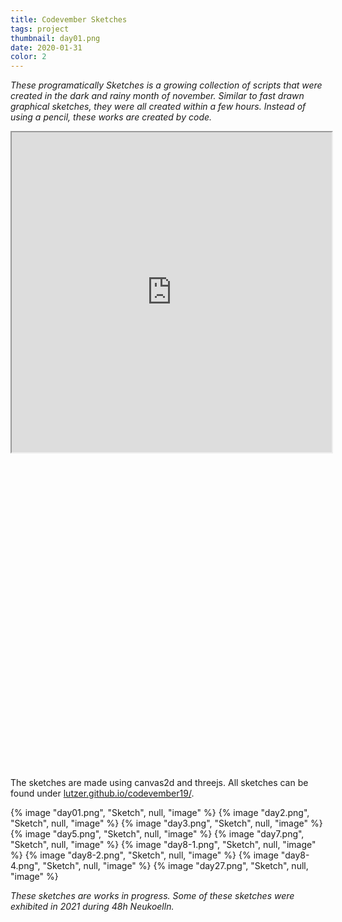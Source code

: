 ```yaml
---
title: Codevember Sketches
tags: project
thumbnail: day01.png
date: 2020-01-31
color: 2
---
```


*These programatically Sketches is a growing collection of scripts that were created in the dark and rainy month of november. Similar to fast drawn graphical sketches, they were all created within a few hours. Instead of using a pencil, these works are created by code.*

<span class="more"></span>

<div class="iframe-with-asp" style="padding-bottom: 100%;">
  <iframe src="https://lutzer.github.io/codevember19/day01-contrast-fullscreen.html" width="512" height="512"></iframe>
</div>

The sketches are made using canvas2d and threejs. All sketches can be found under [lutzer.github.io/codevember19/](https://lutzer.github.io/codevember19/).

<div class="gallery">
{% image "day01.png", "Sketch", null, "image" %}
{% image "day2.png", "Sketch", null, "image" %}
{% image "day3.png", "Sketch", null, "image" %}
{% image "day5.png", "Sketch", null, "image" %}
{% image "day7.png", "Sketch", null, "image" %}
{% image "day8-1.png", "Sketch", null, "image" %}
{% image "day8-2.png", "Sketch", null, "image" %}
{% image "day8-4.png", "Sketch", null, "image" %}
{% image "day27.png", "Sketch", null, "image" %}
</div>

*These sketches are works in progress. Some of these sketches were exhibited in 2021 during 48h Neukoelln.*